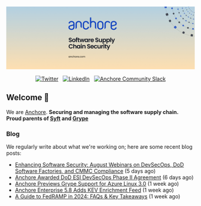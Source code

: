 <p align="center">
  <a href="https://anchore.com" target="_blank"><img src="https://raw.githubusercontent.com/anchore/.github/main/.github/banner.jpg"></a>
</p>
<p align="center">
  &nbsp;<a href="https://twitter.com/anchore" target="_blank"><img alt="Twitter" src="https://img.shields.io/badge/Twitter-303030?style=for-the-badge&logo=x&logoColor=%23ffffff"></a>&nbsp;
  &nbsp;<a href="https://www.linkedin.com/company/anchore" target="_blank"><img alt="LinkedIn" src="https://img.shields.io/badge/LinkedIn-1667be?style=for-the-badge&logo=linkedin&logoColor=%23ffffff"></a>&nbsp;
  &nbsp;<a href="https://anchore.com/slack" target="_blank"><img alt="Anchore Community Slack" src="https://img.shields.io/badge/Slack-4A154B?style=for-the-badge&logo=slack&logoColor=white"></a>&nbsp;
</p>

## Welcome 👋

We are [Anchore](https://anchore.com/).
**Securing and managing the software supply chain. Proud parents of [Syft](https://github.com/anchore/syft) and [Grype](https://github.com/anchore/grype)**

### Blog 

We regularly write about what we're working on; here are some recent blog posts:


- [Enhancing Software Security: August Webinars on DevSecOps, DoD Software Factories, and CMMC Compliance](https://anchore.com/blog/august-webinars-on-devsecops-dod-software-factories-and-cmmc-compliance/) (5 days ago)
- [Anchore Awarded DoD ESI DevSecOps Phase II Agreement](https://anchore.com/blog/anchore-awarded-dod-esi-devsecops-phase-2-agreement/) (6 days ago)
- [Anchore Previews Grype Support for Azure Linux 3.0](https://anchore.com/blog/anchore-previews-grype-support-for-azure-linux-3-0/) (1 week ago)
- [Anchore Enterprise 5.8 Adds KEV Enrichment Feed](https://anchore.com/blog/anchore-enterprise-5-8-adds-kev-enrichment-feed/) (1 week ago)
- [A Guide to FedRAMP in 2024: FAQs &amp; Key Takeaways](https://anchore.com/blog/fedramp-overview/) (1 week ago)
